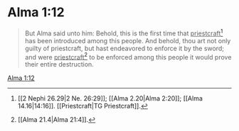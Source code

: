 # Alma 1:12

> But Alma said unto him: Behold, this is the first time that <u>priestcraft</u>[^a] has been introduced among this people. And behold, thou art not only guilty of priestcraft, but hast endeavored to enforce it by the sword; and were <u>priestcraft</u>[^b] to be enforced among this people it would prove their entire destruction.

[Alma 1:12](https://www.churchofjesuschrist.org/study/scriptures/bofm/alma/1?lang=eng&id=p12#p12)


[^a]: [[2 Nephi 26.29|2 Ne. 26:29]]; [[Alma 2.20|Alma 2:20]]; [[Alma 14.16|14:16]]. [[Priestcraft|TG Priestcraft]].  
[^b]: [[Alma 21.4|Alma 21:4]].  
